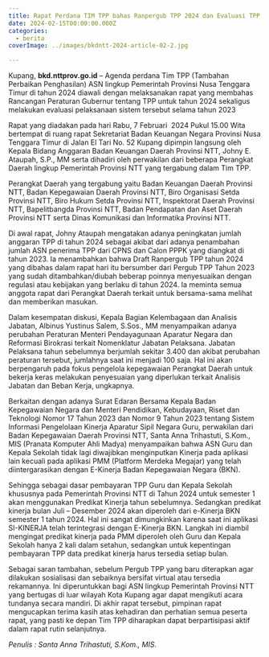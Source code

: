 ```yaml
---
title: Rapat Perdana TIM TPP bahas Ranpergub TPP 2024 dan Evaluasi TPP 2023
date: 2024-02-15T00:00:00.000Z
categories:
  - berita
coverImage: ../images/bkdntt-2024-article-02-2.jpg

---
```


Kupang, **bkd.nttprov.go.id** – Agenda perdana Tim TPP (Tambahan Perbaikan Penghasilan) ASN lingkup Pemerintah Provinsi Nusa Tenggara Timur di tahun 2024 diawali dengan melaksanakan rapat yang membahas Rancangan Peraturan Gubernur tentang TPP untuk tahun 2024 sekaligus melakukan evaluasi pelaksanaan sistem tersebut selama tahun 2023

Rapat yang diadakan pada hari Rabu, 7 Februari  2024 Pukul 15.00 Wita bertempat di ruang rapat Sekretariat Badan Keuangan Negara Provinsi Nusa Tenggara Timur di Jalan El Tari No. 52 Kupang dipimpin langsung oleh Kepala Bidang Anggaran Badan Keuangan Daerah Provinsi NTT, Johny E. Ataupah, S.P., MM serta dihadiri oleh perwakilan dari beberapa Perangkat Daerah lingkup Pemerintah Provinsi NTT yang tergabung dalam Tim TPP.

Perangkat Daerah yang tergabung yaitu Badan Keuangan Daerah Provinsi NTT, Badan Kepegawaian Daerah Provinsi NTT, Biro Organisasi Setda Provinsi NTT, Biro Hukum Setda Provinsi NTT, Inspektorat Daerah Provinsi NTT, Bapelitbangda Provinsi NTT, Badan Pendapatan dan Aset Daerah Provinsi NTT serta Dinas Komunikasi dan Informatika Provinsi NTT.

Di awal rapat, Johny Ataupah mengatakan adanya peningkatan jumlah anggaran TPP di tahun 2024 sebagai akibat dari adanya penambahan jumlah ASN penerima TPP dari CPNS dan Calon PPPK yang diangkat di tahun 2023. Ia menambahkan bahwa Draft Ranpergub TPP tahun 2024 yang dibahas dalam rapat hari itu bersumber dari Pergub TPP Tahun 2023 yang sudah ditambahkan/diubah beberap poinnya menyesuaikan dengan regulasi atau kebijakan yang berlaku di tahun 2024. Ia meminta semua anggota rapat dari Perangkat Daerah terkait untuk bersama-sama melihat dan memberikan masukan.

Dalam kesempatan diskusi, Kepala Bagian Kelembagaan dan Analisis Jabatan, Albinus Yustinus Salem, S.Sos., MM menyampaikan adanya perubahan Peraturan Menteri Pendayagunaan Aparatur Negara dan Reformasi Birokrasi terkait Nomenklatur Jabatan Pelaksana. Jabatan Pelaksana tahun sebelumnya berjumlah sekitar 3.400 dan akibat perubahan peraturan tersebut, jumlahnya saat ini menjadi 100 saja. Hal ini akan berpengaruh pada fokus pengelola kepegawaian Perangkat Daerah untuk bekerja keras melakukan penyesuaian yang diperlukan terkait Analisis Jabatan dan Beban Kerja, ungkapnya.

Berkaitan dengan adanya Surat Edaran Bersama Kepala Badan Kepegawaian Negara dan Menteri Pendidikan, Kebudayaan, Riset dan Teknologi Nomor 17 Tahun 2023 dan Nomor 9 Tahun 2023 tentang Sistem Informasi Pengelolaan Kinerja Aparatur Sipil Negara Guru, perwakilan dari Badan Kepegawaian Daerah Provinsi NTT, Santa Anna Trihastuti, S.Kom., MIS (Pranata Komputer Ahli Madya) menyampaikan bahwa ASN Guru dan Kepala Sekolah tidak lagi diwajibkan menginputkan Kinerja pada aplikasi lain kecuali pada aplikasi PMM (Platform Merdeka Megajar) yang telah diintergarasikan dengan E-Kinerja Badan Kepegawaian Negara (BKN).

Sehingga sebagai dasar pembayaran TPP Guru dan Kepala Sekolah khususnya pada Pemerintah Provinsi NTT di Tahun 2024 untuk semester 1 akan menggunakan Predikat Kinerja tahun sebelumnya. Sedangkan predikat kinerja bulan Juli – Desember 2024 akan diperoleh dari e-Kinerja BKN semester 1 tahun 2024. Hal ini sangat dimungkinkan karena saat ini aplikasi SI-KINERJA telah terintegrasi dengan E-Kinerja BKN. Langkah ini diambil mengingat predikat kinerja pada PMM diperoleh oleh Guru dan Kepala Sekolah hanya 2 kali dalam setahun, sedangkan untuk kepentingan pembayaran TPP data predikat kinerja harus tersedia setiap bulan.

Sebagai saran tambahan, sebelum Pergub TPP yang baru diterapkan agar dilakukan sosialisasi dan sebaiknya bersifat virtual atau tersedia rekamannya. Ini diperuntukkan bagi ASN lingkup Pemerintah Provinsi NTT yang bertugas di luar wilayah Kota Kupang agar dapat mengikuti acara tundanya secara mandiri. Di akhir rapat tersebut, pimpinan rapat mengucapkan terima kasih atas kehadiran dan perhatian semua peserta rapat, yang pasti ke depan Tim TPP diharapkan dapat berpartisipasi aktif dalam rapat rutin selanjutnya.

*Penulis : Santa Anna Trihastuti, S.Kom., MIS.*
